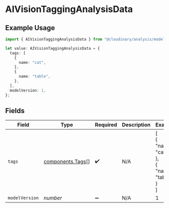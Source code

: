 # AIVisionTaggingAnalysisData

## Example Usage

```typescript
import { AIVisionTaggingAnalysisData } from "@cloudinary/analysis/models/components";

let value: AIVisionTaggingAnalysisData = {
  tags: [
    {
      name: "cat",
    },
    {
      name: "table",
    },
  ],
  modelVersion: 1,
};
```

## Fields

| Field                                                | Type                                                 | Required                                             | Description                                          | Example                                              |
| ---------------------------------------------------- | ---------------------------------------------------- | ---------------------------------------------------- | ---------------------------------------------------- | ---------------------------------------------------- |
| `tags`                                               | [components.Tags](../../models/components/tags.md)[] | :heavy_check_mark:                                   | N/A                                                  | [<br/>{<br/>"name": "cat"<br/>},<br/>{<br/>"name": "table"<br/>}<br/>] |
| `modelVersion`                                       | *number*                                             | :heavy_minus_sign:                                   | N/A                                                  | 1                                                    |